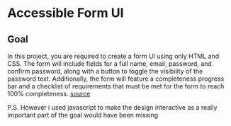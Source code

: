 # Accessible Form UI

## Goal
In this project, you are required to create a form UI using only HTML and CSS. The form will include fields for a full name, email, password, and confirm password, along with a button to toggle the visibility of the password text. Additionally, the form will feature a completeness progress bar and a checklist of requirements that must be met for the form to reach 100% completeness.
[source](https://roadmap.sh/projects/accessible-form-ui)

P.S. However i used javascript to make the design interactive as a really important part of the goal would have been missing